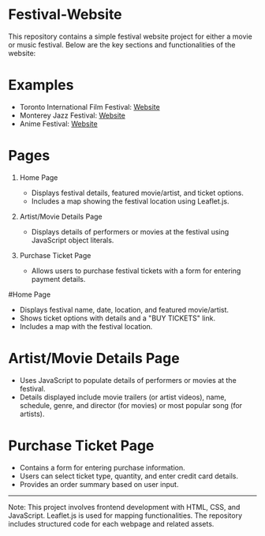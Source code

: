 # Festival-Website

This repository contains a simple festival website project for either a movie or music festival. Below are the key sections and functionalities of the website:

# Examples

- Toronto International Film Festival: [Website](https://www.tiff.net/)
- Monterey Jazz Festival: [Website](https://montereyjazzfestival.org/tickets/)
- Anime Festival: [Website](https://animetoronto.ca/)

# Pages

1. Home Page
   - Displays festival details, featured movie/artist, and ticket options.
   - Includes a map showing the festival location using Leaflet.js.

2. Artist/Movie Details Page
   - Displays details of performers or movies at the festival using JavaScript object literals.

3. Purchase Ticket Page
   - Allows users to purchase festival tickets with a form for entering payment details.

#Home Page

- Displays festival name, date, location, and featured movie/artist.
- Shows ticket options with details and a "BUY TICKETS" link.
- Includes a map with the festival location.

# Artist/Movie Details Page

- Uses JavaScript to populate details of performers or movies at the festival.
- Details displayed include movie trailers (or artist videos), name, schedule, genre, and director (for movies) or most popular song (for artists).

# Purchase Ticket Page

- Contains a form for entering purchase information.
- Users can select ticket type, quantity, and enter credit card details.
- Provides an order summary based on user input.

---

Note: This project involves frontend development with HTML, CSS, and JavaScript. Leaflet.js is used for mapping functionalities. The repository includes structured code for each webpage and related assets.
